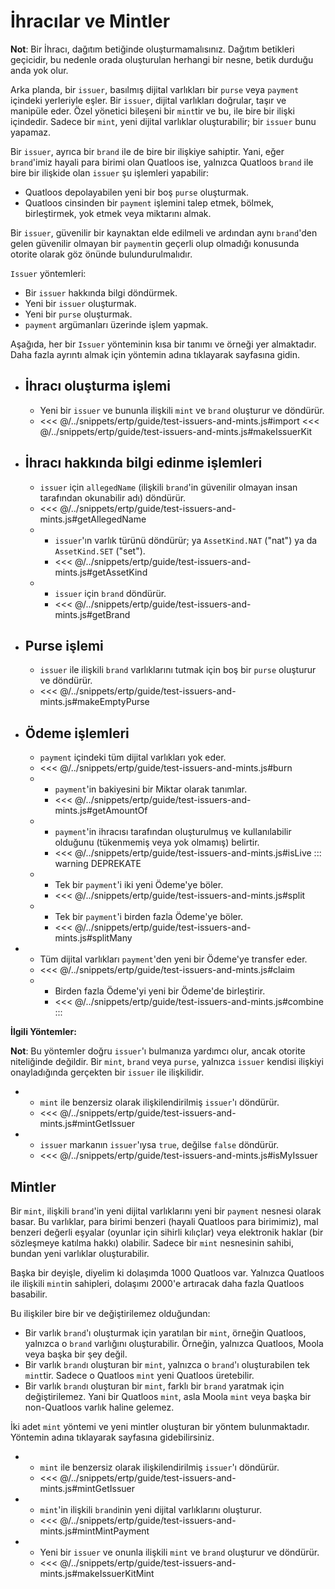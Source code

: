 # İhracılar ve Mintler



**Not**: Bir İhracı, dağıtım betiğinde oluşturmamalısınız. Dağıtım betikleri geçicidir, bu nedenle orada oluşturulan herhangi bir nesne, betik durduğu anda yok olur.

Arka planda, bir `issuer`, basılmış dijital varlıkları bir `purse` veya `payment` içindeki yerleriyle eşler. Bir `issuer`, dijital varlıkları doğrular, taşır ve manipüle eder. Özel yönetici bileşeni bir `mint`tir ve bu, ile bire bir ilişki içindedir. Sadece bir `mint`, yeni dijital varlıklar oluşturabilir; bir `issuer` bunu yapamaz.

Bir `issuer`, ayrıca bir `brand` ile de bire bir ilişkiye sahiptir. Yani, eğer `brand`'imiz hayali para birimi olan Quatloos ise, yalnızca Quatloos `brand` ile bire bir ilişkide olan `issuer` şu işlemleri yapabilir:

- Quatloos depolayabilen yeni bir boş `purse` oluşturmak.
- Quatloos cinsinden bir `payment` işlemini talep etmek, bölmek, birleştirmek, yok etmek veya miktarını almak.

Bir `issuer`, güvenilir bir kaynaktan elde edilmeli ve ardından aynı `brand`'den gelen güvenilir olmayan bir `payment`in geçerli olup olmadığı konusunda otorite olarak göz önünde bulundurulmalıdır.



`Issuer` yöntemleri:

- Bir `issuer` hakkında bilgi döndürmek.
- Yeni bir `issuer` oluşturmak.
- Yeni bir `purse` oluşturmak.
- `payment` argümanları üzerinde işlem yapmak.

Aşağıda, her bir `Issuer` yönteminin kısa bir tanımı ve örneği yer almaktadır. Daha fazla ayrıntı almak için yöntemin adına tıklayarak  sayfasına gidin.

- **İhracı oluşturma işlemi**
  - 
    - Yeni bir `issuer` ve bununla ilişkili `mint` ve `brand` oluşturur ve döndürür.
    - <<< @/../snippets/ertp/guide/test-issuers-and-mints.js#import
      <<< @/../snippets/ertp/guide/test-issuers-and-mints.js#makeIssuerKit
- **İhracı hakkında bilgi edinme işlemleri**
  - 
    - `issuer` için `allegedName` (ilişkili `brand`'in güvenilir olmayan insan tarafından okunabilir adı) döndürür.
    - <<< @/../snippets/ertp/guide/test-issuers-and-mints.js#getAllegedName
  - 
    - `issuer`'ın varlık türünü döndürür; ya `AssetKind.NAT` ("nat") ya da `AssetKind.SET` ("set").
    - <<< @/../snippets/ertp/guide/test-issuers-and-mints.js#getAssetKind
  - 
    - `issuer` için `brand` döndürür.
    - <<< @/../snippets/ertp/guide/test-issuers-and-mints.js#getBrand
- **Purse işlemi**
  - 
    - `issuer` ile ilişkili `brand` varlıklarını tutmak için boş bir `purse` oluşturur ve döndürür.
    - <<< @/../snippets/ertp/guide/test-issuers-and-mints.js#makeEmptyPurse
- **Ödeme işlemleri**
  - 
    - `payment` içindeki tüm dijital varlıkları yok eder.
    - <<< @/../snippets/ertp/guide/test-issuers-and-mints.js#burn
  - 
    - `payment`'in bakiyesini bir Miktar olarak tanımlar.
    - <<< @/../snippets/ertp/guide/test-issuers-and-mints.js#getAmountOf
  - 
    - `payment`'in ihracısı tarafından oluşturulmuş ve kullanılabilir olduğunu (tükenmemiş veya yok olmamış) belirtir.
    - <<< @/../snippets/ertp/guide/test-issuers-and-mints.js#isLive
    ::: warning DEPREKATE
  - 
    - Tek bir `payment`'i iki yeni Ödeme'ye böler.
    - <<< @/../snippets/ertp/guide/test-issuers-and-mints.js#split
  - 
    - Tek bir `payment`'i birden fazla Ödeme'ye böler.
    - <<< @/../snippets/ertp/guide/test-issuers-and-mints.js#splitMany
- 
  - Tüm dijital varlıkları `payment`'den yeni bir Ödeme'ye transfer eder.
  - <<< @/../snippets/ertp/guide/test-issuers-and-mints.js#claim
  - 
    - Birden fazla Ödeme'yi yeni bir Ödeme'de birleştirir.
    - <<< @/../snippets/ertp/guide/test-issuers-and-mints.js#combine
    :::

**İlgili Yöntemler:**

**Not**: Bu yöntemler doğru `issuer`'ı bulmanıza yardımcı olur, ancak otorite niteliğinde değildir. Bir `mint`, `brand` veya `purse`, yalnızca `issuer` kendisi ilişkiyi onayladığında gerçekten bir `issuer` ile ilişkilidir.

- 
  - `mint` ile benzersiz olarak ilişkilendirilmiş `issuer`'ı döndürür.
  - <<< @/../snippets/ertp/guide/test-issuers-and-mints.js#mintGetIssuer
- 
  - `issuer` markanın `issuer`'ıysa `true`, değilse `false` döndürür.
  - <<< @/../snippets/ertp/guide/test-issuers-and-mints.js#isMyIssuer

## Mintler



Bir `mint`, ilişkili `brand`'in yeni dijital varlıklarını yeni bir `payment` nesnesi olarak basar. Bu varlıklar, para birimi benzeri (hayali Quatloos para birimimiz), mal benzeri değerli eşyalar (oyunlar için sihirli kılıçlar) veya elektronik haklar (bir sözleşmeye katılma hakkı) olabilir. Sadece bir `mint` nesnesinin sahibi, bundan yeni varlıklar oluşturabilir.

Başka bir deyişle, diyelim ki dolaşımda 1000 Quatloos var. Yalnızca Quatloos ile ilişkili `mint`in sahipleri, dolaşımı 2000'e artıracak daha fazla Quatloos basabilir.

Bu ilişkiler bire bir ve değiştirilemez olduğundan:

- Bir varlık `brand`'ı oluşturmak için yaratılan bir `mint`, örneğin Quatloos, yalnızca o `brand` varlığını oluşturabilir. Örneğin, yalnızca Quatloos, Moola veya başka bir şey değil.
- Bir varlık `brand`ı oluşturan bir `mint`, yalnızca o `brand`'ı oluşturabilen tek `mint`tir. Sadece o Quatloos `mint` yeni Quatloos üretebilir.
- Bir varlık `brand`ı oluşturan bir `mint`, farklı bir `brand` yaratmak için değiştirilemez. Yani bir Quatloos `mint`, asla Moola `mint` veya başka bir non-Quatloos varlık haline gelemez.

İki adet `mint` yöntemi ve yeni mintler oluşturan bir yöntem bulunmaktadır. Yöntemin adına tıklayarak  sayfasına gidebilirsiniz.

- 
  - `mint` ile benzersiz olarak ilişkilendirilmiş `issuer`'ı döndürür.
  - <<< @/../snippets/ertp/guide/test-issuers-and-mints.js#mintGetIssuer
- 
  - `mint`'in ilişkili `brand`inin yeni dijital varlıklarını oluşturur.
  - <<< @/../snippets/ertp/guide/test-issuers-and-mints.js#mintMintPayment
- 
  - Yeni bir `issuer` ve onunla ilişkili `mint` ve `brand` oluşturur ve döndürür.
  - <<< @/../snippets/ertp/guide/test-issuers-and-mints.js#makeIssuerKitMint